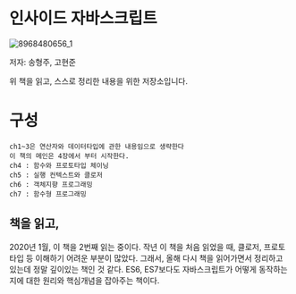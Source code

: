 # 인사이드 자바스크립트

![8968480656_1](https://user-images.githubusercontent.com/55838461/71680761-46a5b800-2dce-11ea-9fc5-f7a4f8b8419e.jpg)

저자: 송형주, 고현준

위 책을 읽고, 스스로 정리한 내용을 위한 저장소입니다.

# 구성

    ch1~3은 연산자와 데이터타입에 관한 내용임으로 생략한다
    이 책의 메인은 4장에서 부터 시작한다.
    ch4 : 함수와 프로토타입 체이닝
    ch5 : 실행 컨텍스트와 클로저
    ch6 : 객체지향 프로그래밍
    ch7 : 함수형 프로그래밍

## 책을 읽고,

2020년 1월, 이 책을 2번째 읽는 중이다. 작년 이 책을 처음 읽었을 때,
클로저, 프로토타입 등 이해하기 어려운 부분이 많았다. 그래서, 올해 다시 책을 읽어가면서 정리하고 있는데 정말 깊이있는 책인 것 같다.
ES6, ES7보다도 자바스크립트가 어떻게 동작하는지에 대한 원리와 핵심개념을 잡아주는 책이다.
